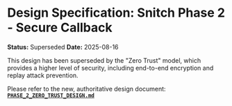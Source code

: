 # Design Specification: Snitch Phase 2 - Secure Callback

**Status:** Superseded
**Date:** 2025-08-16

This design has been superseded by the "Zero Trust" model, which provides a higher level of security, including end-to-end encryption and replay attack prevention.

Please refer to the new, authoritative design document:
**[`PHASE_2_ZERO_TRUST_DESIGN.md`](./PHASE_2_ZERO_TRUST_DESIGN.md)**
